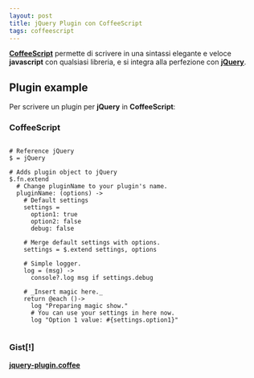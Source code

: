 ```yaml
---
layout: post
title: jQuery Plugin con CoffeeScript
tags: coffeescript
---
```


**[CoffeeScript](http://coffeescript.org/)** permette di scrivere in una sintassi elegante e veloce **javascript** con qualsiasi libreria, e si integra alla perfezione con **[jQuery](http://jquery.com/)**.

## Plugin example

Per scrivere un plugin per **jQuery** in **CoffeeScript**:

### CoffeeScript
<pre><code>
# Reference jQuery
$ = jQuery

# Adds plugin object to jQuery
$.fn.extend
  # Change pluginName to your plugin's name.
  pluginName: (options) ->
    # Default settings
    settings =
      option1: true
      option2: false
      debug: false

    # Merge default settings with options.
    settings = $.extend settings, options

    # Simple logger.
    log = (msg) ->
      console?.log msg if settings.debug

    # _Insert magic here._
    return @each ()->
      log "Preparing magic show."
      # You can use your settings in here now.
      log "Option 1 value: #{settings.option1}"

</code></pre>
### Gist[!]
**[jquery-plugin.coffee](https://gist.github.com/genoma/6623332)**
